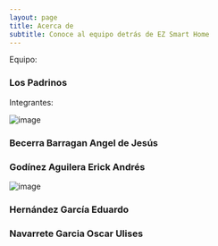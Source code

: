 ```yaml
---
layout: page
title: Acerca de
subtitle: Conoce al equipo detrás de EZ Smart Home
---
```


Equipo:
### Los Padrinos

Integrantes:
            
![image](./image/Angel.jpg)            
### Becerra Barragan Angel de Jesús 

### Godínez Aguilera Erick Andrés 
![image](assets/img/Eddie.jpg)   
### Hernández García Eduardo                   
### Navarrete Garcia Oscar Ulises 	
